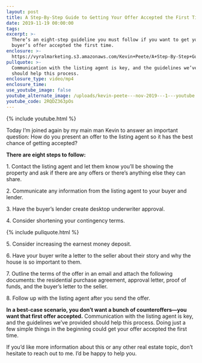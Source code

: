 ```yaml
---
layout: post
title: A Step-By-Step Guide to Getting Your Offer Accepted the First Time
date: 2019-11-19 00:00:00
tags:
excerpt: >-
  There’s an eight-step guideline you must follow if you want to get your
  buyer’s offer accepted the first time.
enclosure: >-
  https://vyralmarketing.s3.amazonaws.com/Kevin+Peete/A+Step-By-Step+Guide+to+Getting+Your+Offer+Accepted+the+First+Time.mp4
pullquote: >-
  Communication with the listing agent is key, and the guidelines we’ve provided
  should help this process.
enclosure_type: video/mp4
enclosure_time:
use_youtube_image: false
youtube_alternate_image: /uploads/kevin-peete---nov-2019---1---youtube.jpg
youtube_code: 2RQDZ363pOs
---
```


{% include youtube.html %}

Today I’m joined again by my main man Kevin to answer an important question: How do you present an offer to the listing agent so it has the best chance of getting accepted?

**There are eight steps to follow:**

1\. Contact the listing agent and let them know you’ll be showing the property and ask if there are any offers or there’s anything else they can share.&nbsp;

2\. Communicate any information from the listing agent to your buyer and lender.

3\. Have the buyer’s lender create desktop underwriter approval.

4\. Consider shortening your contingency terms.

{% include pullquote.html %}

5\. Consider increasing the earnest money deposit.&nbsp;

6\. Have your buyer write a letter to the seller about their story and why the house is so important to them.

7\. Outline the terms of the offer in an email and attach the following documents: the residential purchase agreement, approval letter, proof of funds, and the buyer’s letter to the seller.

8\. Follow up with the listing agent after you send the offer.&nbsp;

**In a best-case scenario, you don’t want a bunch of counteroffers—you want that first offer accepted.** Communication with the listing agent is key, and the guidelines we’ve provided should help this process. Doing just a few simple things in the beginning could get your offer accepted the first time.&nbsp;

If you’d like more information about this or any other real estate topic, don’t hesitate to reach out to me. I’d be happy to help you.
